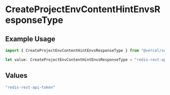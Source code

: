 # CreateProjectEnvContentHintEnvsResponseType

## Example Usage

```typescript
import { CreateProjectEnvContentHintEnvsResponseType } from "@vercel/sdk/models/operations";

let value: CreateProjectEnvContentHintEnvsResponseType = "redis-rest-api-token";
```

## Values

```typescript
"redis-rest-api-token"
```